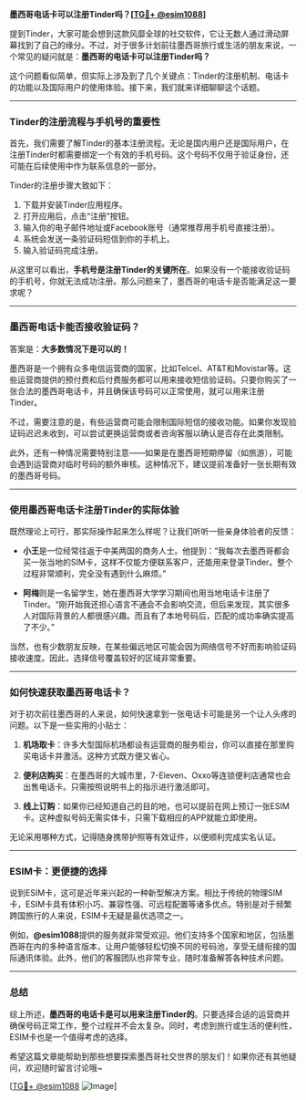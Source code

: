 **墨西哥电话卡可以注册Tinder吗？[[TG💪+ @esim1088](https://t.me/s/esim1088)]**

提到Tinder，大家可能会想到这款风靡全球的社交软件，它让无数人通过滑动屏幕找到了自己的缘分。不过，对于很多计划前往墨西哥旅行或生活的朋友来说，一个常见的疑问就是：**墨西哥的电话卡可以注册Tinder吗？**

这个问题看似简单，但实际上涉及到了几个关键点：Tinder的注册机制、电话卡的功能以及国际用户的使用体验。接下来，我们就来详细聊聊这个话题。

---

### Tinder的注册流程与手机号的重要性

首先，我们需要了解Tinder的基本注册流程。无论是国内用户还是国际用户，在注册Tinder时都需要绑定一个有效的手机号码。这个号码不仅用于验证身份，还可能在后续使用中作为联系信息的一部分。

Tinder的注册步骤大致如下：
1. 下载并安装Tinder应用程序。
2. 打开应用后，点击“注册”按钮。
3. 输入你的电子邮件地址或Facebook账号（通常推荐用手机号直接注册）。
4. 系统会发送一条验证码短信到你的手机上。
5. 输入验证码完成注册。

从这里可以看出，**手机号是注册Tinder的关键所在**。如果没有一个能接收验证码的手机号，你就无法成功注册。那么问题来了，墨西哥的电话卡是否能满足这一要求呢？

---

### 墨西哥电话卡能否接收验证码？

答案是：**大多数情况下是可以的！**

墨西哥是一个拥有众多电信运营商的国家，比如Telcel、AT&T和Movistar等。这些运营商提供的预付费和后付费服务都可以用来接收短信验证码。只要你购买了一张合法的墨西哥电话卡，并且确保该号码可以正常使用，就可以用来注册Tinder。

不过，需要注意的是，有些运营商可能会限制国际短信的接收功能。如果你发现验证码迟迟未收到，可以尝试更换运营商或者咨询客服以确认是否存在此类限制。

此外，还有一种情况需要特别注意——如果是在墨西哥短期停留（如旅游），可能会遇到运营商对临时号码的额外审核。这种情况下，建议提前准备好一张长期有效的墨西哥号码。

---

### 使用墨西哥电话卡注册Tinder的实际体验

既然理论上可行，那实际操作起来怎么样呢？让我们听听一些亲身体验者的反馈：

- **小王**是一位经常往返于中美两国的商务人士。他提到：“我每次去墨西哥都会买一张当地的SIM卡，这样不仅能方便联系客户，还能用来登录Tinder。整个过程非常顺利，完全没有遇到什么麻烦。”
  
- **阿梅**则是一名留学生，她在墨西哥大学学习期间也用当地电话卡注册了Tinder。“刚开始我还担心语言不通会不会影响交流，但后来发现，其实很多人对国际背景的人都很感兴趣。而且有了本地号码后，匹配的成功率确实提高了不少。”

当然，也有少数朋友反映，在某些偏远地区可能会因为网络信号不好而影响验证码接收速度。因此，选择信号覆盖较好的区域非常重要。

---

### 如何快速获取墨西哥电话卡？

对于初次前往墨西哥的人来说，如何快速拿到一张电话卡可能是另一个让人头疼的问题。以下是一些实用的小贴士：

1. **机场取卡**：许多大型国际机场都设有运营商的服务柜台，你可以直接在那里购买电话卡并激活。这种方式既方便又省心。
   
2. **便利店购买**：在墨西哥的大城市里，7-Eleven、Oxxo等连锁便利店通常也会出售电话卡。只需按照说明书上的指示进行激活即可。

3. **线上订购**：如果你已经知道自己的目的地，也可以提前在网上预订一张ESIM卡。这种虚拟号码无需实体卡，只需下载相应的APP就能立即使用。

无论采用哪种方式，记得随身携带护照等有效证件，以便顺利完成实名认证。

---

### ESIM卡：更便捷的选择

说到ESIM卡，这可是近年来兴起的一种新型解决方案。相比于传统的物理SIM卡，ESIM卡具有体积小巧、兼容性强、可远程配置等诸多优点。特别是对于频繁跨国旅行的人来说，ESIM卡无疑是最优选项之一。

例如，**@esim1088**提供的服务就非常受欢迎。他们支持多个国家和地区，包括墨西哥在内的多种语言版本，让用户能够轻松切换不同的号码池，享受无缝衔接的国际通讯体验。此外，他们的客服团队也非常专业，随时准备解答各种技术问题。

---

### 总结

综上所述，**墨西哥的电话卡是可以用来注册Tinder的**。只要选择合适的运营商并确保号码正常工作，整个过程并不会太复杂。同时，考虑到旅行或生活的便利性，ESIM卡也是一个值得考虑的选择。

希望这篇文章能帮助到那些想要探索墨西哥社交世界的朋友们！如果你还有其他疑问，欢迎随时留言讨论哦~

[[TG💪+ @esim1088](https://t.me/s/esim1088) ![Image](https://i.postimg.cc/4NQfJmqS/Snipaste-2025-05-13-00-14-12.png)]